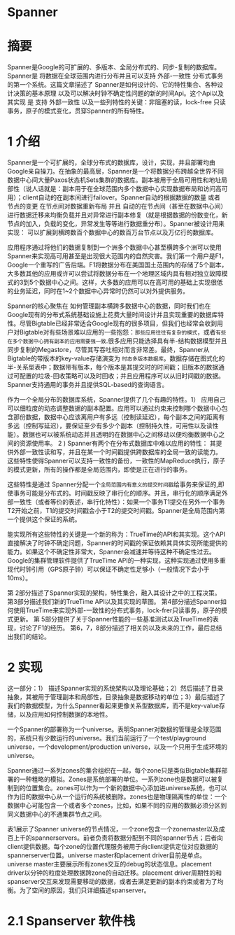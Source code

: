 # Spanner

# 摘要
Spanner是Google的可扩展的、多版本、全局分布式的、同步-复制的数据库。Spanner是 将数据在全球范围内进行分布并且可以支持 外部-一致性 分布式事务的第一个系统。这篇文章描述了 Spanner是如何设计的、它的特性集合、各种设计决策的基本原理 以及可以解决时钟不确定性问题的新的时间Api。这个Api以及其实现 是 支持 外部一致性 以及一些列特性的关键：非阻塞的读，lock-free 只读事务，原子的模式变化，贯穿Spanner的所有特性。
 
# 1 介绍
Spanner是一个可扩展的，全球分布式的数据库，设计，实现，并且部署均由Google亲自操刀。在抽象的最高层，Spanner是一个将数据分布跨越全世界不同数据中心间大量Paxos状态机Sets集群的数据库。副本被用于全局可用性和地址局部性（说人话就是：副本用于在全球范围内多个数据中心实现数据布局和访问高可用）；client自动的在副本间进行failover。Spanner自动的根据数据的数量 或者 节点的变更 在节点间对数据重新布局 并且 自动的在节点间（甚至在数据中心间）进行数据迁移来均衡负载并且对异常进行副本修复（就是根据数据的份数变化，新节点的加入，负载的变化，异常发生等等进行数据重分布）。Spanner被设计用来实现： 可以扩展到横跨数百个数据中心的数百万台节点以及万亿行的数据库。
 
应用程序通过将他们的数据复制到一个洲多个数据中心甚至横跨多个洲可以使用Spanner来实现高可用甚至是出现很大范围内的自然灾害。我们第一个用户是F1，Google一个重写的广告后端。F1将数据分布在美国国土范围内的存储了5个副本，大多数其他的应用或许可以尝试将数据分布在一个地理区域内具有相对独立故障模式的3到5个数据中心之间。这样，大多数的应用可以在高可用的基础上实现很低的业务延迟，同时在1~2个数据中心异常时仍然可以对外提供服务。

Spanner的核心聚焦在 如何管理副本横跨多数据中心的数据，同时我们也在Google现有的分布式系统基础设施上花费大量时间设计并且实现重要的数据库特性。尽管Bigtable已经非常适合Google现有的很多项目，但我们也经常会收到用户对Bigtable对有些场景难以应用的一些抱怨：`那些应用往往有复杂的模式`，或者`有些在多个数据中心拥有副本的应用需要强一致`.很多应用只能选择具有半-结构数据模型并且同步复制的Megastore，尽管其写吞吐相对而言非常差。最终，Spanner从Bigtable的带版本的key-value存储演变为 `时态多版本数据库`。数据存储在图式化的半-关系型表中；数据带有版本，每个版本是其提交时的时间戳；旧版本的数据通过可配置的垃圾-回收策略可以及时回收；并且应用程序可以从旧时间戳的数据。Spanner支持通用的事务并且提供SQL-based的查询语言。
 
作为一个全局分布的数据库系统，Spanner提供了几个有趣的特性。1） 应用自己可以细粒度的动态调整数据的副本配置。应用可以通过约束来控制哪个数据中心包含那份数据，数据中心应该离用户有多远（控制读延迟），每个副本之间的距离有多远（控制写延迟），要保证至少有多少个副本（控制持久性，可用性以及读性能）。数据也可以被系统动态并且透明的在数据中心之间移动以便均衡数据中心之间的资源使用率。 2 ) Spanner有两个在分布式数据库中难以应用的特性： 其提供外部一致性读和写，并且在某一个时间戳提供跨数据库的全局一致的读能力。 这些特性使得Spanner可以支持一致性的备份，一致性的MapReduce执行，原子的模式更新，所有的操作都是全局范围内，即使是正在进行的事务。
 
这些特性是通过 Spanner分配一个`全局范围内有意义的提交时间戳`给事务来保证的,即使事务可能是分布式的。时间戳反映了串行化的顺序。并且，串行化的顺序满足外部一致性（或者等价的表述，串行化特性）：如果一个事务T1提交在另外一个事务T2开始之前，T1的提交时间戳会小于T2的提交时间戳。Spanner是全局范围内第一个提供这个保证的系统。
 
能实现所有这些特性的关键是一个新的称为：TrueTime的API和其实现。这个API直接解决了时钟不确定问题，Spanner的时间戳的保证依赖其具体实现所能提供的能力。如果这个不确定性非常大，Spanner会减速并等待这种不确定性过去。Google的集群管理软件提供了TrueTime API的一种实现，这种实现通过使用多重现代时钟引用（GPS原子钟）可以保证不确定性足够小（一般情况下会小于10ms）。
 
第 2部分描述了Spanner实现的架构，特性集合，融入其设计之中的工程决策。 
第3部分描述我们新的TrueTime API以及其实现的草图。
第4部分描述Spanner如何使用TrueTime来实现外部-一致性的分布式事务，lock-frer只读事务，原子的模式更新。
第 5部分提供了关于Spanner性能的一些基准测试以及TrueTime的表现，讨论了F1的经历。
第6，7，8部分描述了相关的以及未来的工作，最后总结出我们的结论。
 
# 2 实现
这一部分：1） 描述Spanner实现的系统架构以及理论基础；2）然后描述了目录抽象，其被用于管理副本和局部性，目录抽象是数据移动的单位；3）最后描述了我们的数据模型，为什么Spanner看起来更像关系型数据库，而不是key-value存储，以及应用如何控制数据的本地性。
 
一个Spanner的部署称为一个universe。表明Spanner对数据的管理是全球范围的，系统只有少数运行的universe。我们当前运行了一个test/playground universe，一个development/production universe，以及一个只用于生成环境的universe。

Spanner通过一系列zones的集合组织在一起，每个zone只是类似Bigtable集群部署的一种粗略的模拟。Zones是系统部署的单位。一系列zone也是数据可以被复制到的位置集合。zones可以作为一个新的数据中心添加进universe系统，也可以作为旧的数据中心从一个运行的系统被删除。zones也是物理隔离性的单位：一个数据中心可能包含一个或者多个zones，比如，如果不同的应用的数据必须分区到同义数据中心的不通集群节点之间。
 
表1展示了Spanner universe的节点情况，一个zone包含一个zonemaster以及成百上千的spannerservers。前者负责将数据分配到不同的spanner节点；后者向client提供数据。每个zone的位置代理服务被用于向client提供定位对应数据的spannerserver位置。universe master和placement driver目前是单点。 universe master主要展示所有zones交互的debug的状态信息。placement driver以分钟的粒度处理数据跨zone的自动迁移。placement driver周期性的和spanserver交互来发现需要移动的数据，或者去满足更新的副本约束或者为了均衡。为了空间的原因，我们只详细描述spanserver。
 
# 2.1 Spanserver 软件栈
 
 
